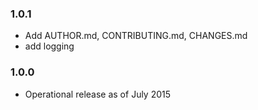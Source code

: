 ### 1.0.1

* Add AUTHOR.md, CONTRIBUTING.md, CHANGES.md
* add logging

### 1.0.0

* Operational release as of July 2015
